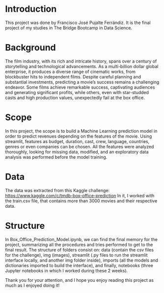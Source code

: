 # Introduction
This project was done by Francisco José Pujalte Ferrándiz. It is the final project of my studies in The Bridge Bootcamp in Data Science.

# Background
The film industry, with its rich and intricate history, spans over a century of storytelling and technological advancements. As a multi-billion dollar global enterprise, it produces a diverse range of cinematic works, from blockbuster hits to independent films. Despite careful planning and substantial investments, predicting a movie’s success remains a challenging endeavor. Some films achieve remarkable success, captivating audiences and generating significant profits, while others, even with star-studded casts and high production values, unexpectedly fail at the box office.

# Scope
In this project, the scope is to build a Machine Learning prediction model in order to predict revenues depending on the features of the movie. Using streamlit, features as budget, duration, cast, crew, language, countries, genres or even companies can be chosen. All the features were analyzed thoroughly, looking for missing data, modified, and an exploratory data analysis was performed before the model training.

# Data
The data was extracted from this Kaggle challenge: https://www.kaggle.com/c/tmdb-box-office-prediction
In it, I worked with the train.csv file, that contains more than 3000 movies and their respective data.

# Structure
In Box_Office_Prediction_Model.ipynb, we can find the final memory for the project, summarizing all the procedures and tries performed to get to the final result. The structure of folders consist on: data (contain the csv files for the challenge), img (images), streamlit (.py files to run the streamlit interface locally, and another img folder inside), imports (all the models and dictionaries imported to build the interface), and finally, notebooks (three Jupyter notebooks in which I worked during these 2 weeks).

Thank you for your attention, and I hope you enjoy reading this project as much as I enjoyed doing it!
